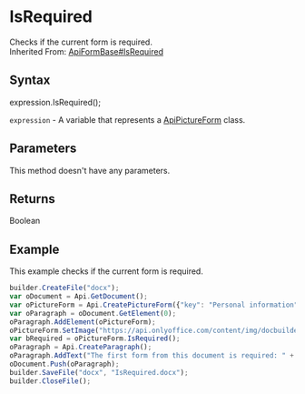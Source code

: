 # IsRequired

Checks if the current form is required.<br>Inherited From: [ApiFormBase#IsRequired](../../ApiFormBase/Methods/IsRequired.md)

## Syntax

expression.IsRequired();

`expression` - A variable that represents a [ApiPictureForm](../ApiPictureForm.md) class.

## Parameters

This method doesn't have any parameters.

## Returns

Boolean

## Example

This example checks if the current form is required.

```javascript
builder.CreateFile("docx");
var oDocument = Api.GetDocument();
var oPictureForm = Api.CreatePictureForm({"key": "Personal information", "tip": "Upload your photo", "required": true, "placeholder": "Photo", "scaleFlag": "tooBig", "lockAspectRatio": true, "respectBorders": false, "shiftX": 50, "shiftY": 50});
var oParagraph = oDocument.GetElement(0);
oParagraph.AddElement(oPictureForm);
oPictureForm.SetImage("https://api.onlyoffice.com/content/img/docbuilder/examples/user-profile.png");
var bRequired = oPictureForm.IsRequired();
oParagraph = Api.CreateParagraph();
oParagraph.AddText("The first form from this document is required: " + bRequired);
oDocument.Push(oParagraph);
builder.SaveFile("docx", "IsRequired.docx");
builder.CloseFile();
```